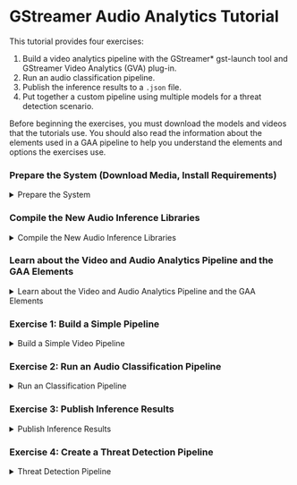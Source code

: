 # GStreamer Audio Analytics Tutorial

This tutorial provides four exercises:

1. Build a video analytics pipeline with the GStreamer* gst-launch tool and GStreamer Video Analytics (GVA) plug-in. 
2. Run an audio classification pipeline. 
3. Publish the inference results to a `.json` file.
3. Put together a custom pipeline using multiple models for a threat detection scenario. 

Before beginning the exercises, you must download the models and videos that the tutorials use. You should also read the information about the elements used in a GAA pipeline to help you understand the elements and options the exercises use.

### Prepare the System (Download Media, Install Requirements)

<details>
	<summary>Prepare the System</summary>
<br>

NOTE: The recommended way to install DL Streamer is usually through OpenVINO.  DL Streamer is included with OpenVINO 2020.r2 and newer.  If you have not installed OpenVINO, refer to the [DL Streamer Install Guide](Install_Guide.md).  For these exercises, the DL Streamer components will be deleted from the OpenVINO install, and the newer github code will be used so that we may use the audio featurees.

#### Setup DL Streamer with Audio Components

Remove OpenVINO DL Streamer Components

```sh
cd /opt/intel/openvino/deployment_tools
```

*NOTE:* Deleting the DL Streamer components from OpenVINO is a temporary step.  We're going to build pre-release DL Streamer code with audio support for these exercises.  In the future, this code will be merged into OpenVINO, and this workaround won't be necessary.
```sh
rm -rf dl_streamer
```

Install DL Streamer with Audio Support	

```sh
cd ~
```
```sh
mkdir gva && cd gva
```
```sh
git clone https://github.com/opencv/gst-video-analytics.git
```
Using the preview/audio-detect branch is required because the changes haven't been merged to master yet.

```sh
cd ~/gva/gst-video-analytics
```

```sh
git checkout preview/audio-detect
```

The DL Streamer Audio directory is now located at:
~/gva/gst-video-analytics/samples/gst_launch/audio_detect/


Now we'll do some additional setup for the samples in this repository.

```sh
cd ~/gva/gst-video-analytics/scripts
```
```sh
sudo ./install_dependencies.sh
```

```sh
cd ~/gva/gst-video-analytics/samples/gst_launch/audio_detect/
```

The OpenVINO environment must be active to use the model download script.
```sh
source /opt/intel/openvino/bin/setupvars.sh 
```

```sh
sudo -EH ./download_audio_models.sh 
```


### Install Requirements
```sh
sudo apt update && sudo apt install -y --no-install-recommends \
	wget cpio cmake lsb-release mesa-utils gdb mc ocl-icd-libopencl1 clinfo vainfo
```

### Get the Audio Files for the Examples<a name="acquire-data-and-sources"></a>

The DL Streamer plug-in uses the OpenVINO Deep Learning [Inference Engine](https://software.intel.com/en-us/articles/OpenVINO-InferEngine) to perform inference. As input, the Inference Engine accepts CNN models that are converted to the Intermediate Representation (IR) format through the OpenVINO toolkit [Model Optimizer](https://docs.openvinotoolkit.org/latest/_docs_MO_DG_Deep_Learning_Model_Optimizer_DevGuide.html). 

You can either train your own CNN models and convert them to the IR format or use free models from the [OpenVINO Model Zoo](https://github.com/opencv/open_model_zoo) that are already in the IR format. A tool named [Model Downloader](https://docs.openvinotoolkit.org/2020.1/_tools_downloader_README.html) gives you a way to easily download models from the Model Zoo. 

The steps below use a quick way to get everything you need to use the sample applications. For instructions to use your own models, download models from the Model Zoo and use the Model Downloader, see LINK TO OPENVINO CONTENT. 

Remember to source your environment:
   ```sh
   source /opt/intel/openvino/bin/setupvars.sh
   source ~/gva/gst-video-analytics/scripts/setup_env.sh
   ```

1. Create directories for the models and videos. The following is an example. If you use a different structure, remember to change the path in the instructions to match your location:
   ```sh
   mkdir -p ~/gva/models
   mkdir -p ~/gva/media
   ```

2.	Set the path to store the models we download.
    ```sh	
    export MODELS_PATH=~/gva/models
    ```
   
3. Download the model:

This is a proprietary model developed at Intel to categorize ambient noise, such as barking, footsteps, etc.

```sh
cd ~/gva/models
```
	
```sh
wget https://download.01.org/opencv/models_contrib/sound_classification/aclnet/pytorch/15062020/aclnet_des_53_fp32.onnx
```

4. The samples require audio files that:

- Are in 16-bit wav format. You can convert other formats to wav with ffmpeg and similar tools.
- Are relatively short (a few minutes long), for convenience. 

```sh
cd ~/gva/media
wget https://www2.cs.uic.edu/~i101/SoundFiles/gettysburg.wav
```
	
5. Download audio and videos

- You can download freely licensed audio from the websites like [FreeSound](https://freesound.org/browse/).
- Put your audio files in `~/gva/media`.


</details>

### Compile the New Audio Inference Libraries
<details>
	<summary>Compile the New Audio Inference Libraries</summary>
		
<br>
Eventually the updated code for audio support will be included in OpenVINO, but for now the DL Streamer libraries must be compiled from the source code in the gva archive (in the preview/audiot-detect branch).

<br>
<br>


* The following instructions are taken from the [DL Streamer Install Guide](https://github.com/opencv/gst-video-analytics/wiki/Install-Guide).
* Make sure that the preview/audio-detect branch is checked out.
* For ease of use, continue to use the repository checked out at `~/gva`.


1. Install dependencies

```sh
sudo apt update && sudo apt install -y --no-install-recommends \
       wget cpio cmake lsb-release gcc g++ libpython3-dev \
       make mesa-utils ocl-icd-libopencl1 clinfo vainfo 
```

2. Check that an OpenCL accelerator is available.

```sh
clinfo
```

 If output says 'Number of platforms: 0', install the Intel Neo GPU driver:

```sh
cd /opt/intel/openvino/install_dependencies/
```

 ```sh
sudo -E ./install_NEO_OCL_driver.sh
```

Remember to source the environment after updating the driver.

```sh
source /opt/intel/openvino/bin/setupvars.sh
```

3. Install Python Requirements

```sh
cd ~/gva/gst-video-analytics
```
```sh
pip3 install -r requirements.txt
```


4. Verify Install Status Again

```sh
clinfo
```
```sh
vainfo
```

If 'clinfo' works but 'vainfo' returns an error message, try rebooting the system.


5. Build the DL Streamer libraries.

```sh
mkdir ~/gva/gst-video-analytics/build
```
```sh
cd ~/gva/gst-video-analytics/build
```
```sh
cmake ..
```
```sh
make -j$(nproc)
```
```sh
sudo make install
```

Export environment variables
```sh
export GST_PLUGIN_PATH=~/gva/gst-video-analytics/build/intel64/Release/lib:$GST_PLUGIN_PATH  # for GVA elements to be available system-wid
```

</details>

### Learn about the Video and Audio Analytics Pipeline and the GAA Elements <a name="gva-pipeline"></a> 

<details>
	<summary>Learn about the Video and Audio Analytics Pipeline and the GAA Elements</summary>

<br>
This section focuses on video, but the process for both video and audio is very similar, the only difference being a few additional audio elements that are detailed in the next section.
<br>
The diagram below shows the data flow of a typical video/audio analytics pipeline.

![Typical GAA pipeline](typical_pipeline.png)

This is what you're seeing in the data flow:

1. Read File with `filesrc` - The `filesrc` element reads data from a file or camera.

2. Decode with `decodebin` -  The `decodebin` element selects the decoder according to the input format. Hardware decoding plug-ins have priority over CPU decoders. Use `decodebin` to insert video processing elements for color conversion or for video-to-system memory copying. <br>
The pipeline moves the uncompressed video from `decodebin` forward in 'video/x-raw' or 'video/x-raw(memory:VASurface)' data type. 'video/x-raw' is a system memory frame and 'video/x-raw(memory:VASurface)' is a video memory handle.

3. Detect Objects with `gvadetect` - The `gvadetect` element runs object detection inference on the decoded frame from `decodebin`. In this process, `gvadetect` uses the `model` parameter to perform inference on the model that you specify. As an option, you can add the `model-proc` parameter to configure the output. A list of regions is returned, known as Region of Interest (ROI), The ROI includes the detected object. 
4. Classify Objects with `gvaclassify` - The `gvaclassify` element performs inference on each video frame ROI. Inference uses the `model` parameter, and returns the result as key=value, such as age=40 or gender=female. Use the `model-proc` parameter with `gvaclassify` to provide a json file for interpreting the results and to configure the output layer name and labels. You can also use 'gvaclassify' to add filters to the inference, but only on by object class, such as a vehicle or pedestrian. 

5. Visualize with `gvawatermark` - The `gvawatermark` element adds the detection and classification results as an overlay on each frame. This element uses a `sync` property. Most samples set this as `sync=false` to disable real-time synchronization to increase the pipeline speed. You can change this to `sync=true` to run pipeline in  real-time speed.

6. Render Video with `xvimagesink` - The `xvimagesink` element renders the video frames. 

You can chain the `gvadetect`, `gvatrack`, `gvaclassify`, and `gvainference` inference elements. For example, you can have the following run in sequence: object detection, object tracking, and object classification. You can also add other GAA elements to use `gvametaconvert` and `gvametapublish` to publish the inference results. 

See [GAA elements](Elements) for more information about the GAA plug-in elements.

The following video shows the result of running a pipeline with:

- gst-launch-1.0 filesrc location=cut.mp4 ! decodebin ! gvadetect model=face-detection-adas-0001.xml ! gvaclassify model=emotions-recognition-retail-0003.xml model-proc=emotions-recognition-retail-0003.json ! gvawatermark ! xvimagesink sync=false

<div align="center"><img src="demo_pipeline.gif" width=900/></div>

The elements in this pipeline are:
* `filesrc` loads a video file named `cut.mp4`.
* `decodebin` decodes the video. 
* `gvadetect` runs inference on the video. The `model` named `face-detection-adas-0001` is used for inference to detect faces. 
* `gvaclassify` uses the result of `gvadetect` on a `model` named `emotions-recognition-retail-0003`, resulting in emotion classifications. 
* `gvawatermark` overlays the detection and classification results on each frame.
* `xvimagesink` renders the video frames.

You are ready to try creating your own pipeline. Continue with the next section to use the first exercise.

</details>


### Exercise 1: Build a Simple Pipeline <a name="simple-pipeline"></a>

<details>
	<summary>Build a Simple Video Pipeline</summary>
<br>

This exercise helps you create a GStreamer pipeline that uses specific models to run detection on an Intermediate Representation (IR) formatted model. In this exercise you run inference to detect people and vehicles in a video.  This exercise will introduce the general concepts and focus on video.  

This exercise introduces you to using the following GAA elements:

- `filesrc`
- `gvadetect` 
- `gvawatermark`
	
1. Set the environment variables if not already set.:

```sh
source /opt/intel/openvino/bin/setupvars.sh
source ~/gva/gst-video-analytics/scripts/setup_env.sh
```

2. Export the `model` and `model_proc` files:

```sh
export DETECTION_MODEL=~/gva/models/intel/person-vehicle-bike-detection-crossroad-0078/FP32/person-vehicle-bike-detection-crossroad-0078.xml
```
```sh
export DETECTION_MODEL_PROC=/opt/intel/openvino/data_processing/dl_streamer/samples/gst_launch/vehicle_pedestrian_tracking/model_proc/person-vehicle-bike-detection-crossroad-0078.json
```

3. Export the video file path:

This example uses ~/gva/video as the video path and <your_video> as the placeholder for a video file name. Change this information to fit your setup.

```sh
export VIDEO_EXAMPLE=~/gva/video/<your_video>
```

4. Create and run the pipeline. As an option, add the `model-proc` parameter to create a `model-proc` JSON file. `model-proc` files describe the model input and output layer format. The `model-proc` file in this exercise describes the output layer name and labels (person, vehicle, and bike) on objects it detects. 

See [model-proc](https://github.com/opencv/gst-video-analytics/blob/master/samples/model_proc/person-vehicle-bike-detection-crossroad-0078.json) for more information.

```sh
gst-launch-1.0 \
	filesrc location=${VIDEO_EXAMPLE} ! decodebin ! video/x-raw ! videoconvert ! \
	gvadetect model=${DETECTION_MODEL} model_proc=${DETECTION_MODEL_PROC} device=CPU ! queue ! \
	gvawatermark ! fpsdisplaysink video-sink=xvimagesink sync=false
```
	
5. Review the output. Persons, vehicles, and bikes are bound by colored boxes, and detection results are displayed as video overlays. The average frame rate of the pipeline are shown as overlays at the bottom of the video.

`gvadetect`:
	* Used the XML model file to find the BIN file for inference.
	* Performed detection on each video frame.
	* Output ROIs with labels according to `model-proc` specifications. 

`gvawatermark` used the output ROIs to visually display the detected objects and their attributes.
	* [`fpsdisplaysink`](https://gstreamer.freedesktop.org/documentation/debugutilsbad/fpsdisplaysink.html?gi-language=c) displayed the average FPS of the pipeline.
	* [`xvimagesink`](https://gstreamer.freedesktop.org/documentation/xvimagesink/index.html?gi-language=c#xvimagesink-page) rendered the video frames.

You're done building and running this pipeline. To expand on this exercise, use one or both add-ons to this exercise to select different video sources. If the add-ons don't suit you, jump ahead to start [Exercise 2](#classification-pipeline)

#### OPTIONAL: Simple Pipeline with an RTSP Device (Optional - Requires RTSP Device)

GStreamer supports RTSP devices that specify an RTSP URI, which means you can point to this URL to perform real-time inference.

Before repeating Exercise 1 with an RTSP URI, verify the RTSP URL. 

**To repeat Exercise 1 with a RTSP URI**, verify the path to the RTSP URI, and run the pipeline with the RTSP URI: 

```sh
gst-launch-1.0 \
	urisourcebin uri=<RTSP_uri> ! decodebin ! video/x-raw ! videoconvert ! \
	gvadetect model=${DETECTION_MODEL} model_proc=${DETECTION_MODEL_PROC} device=CPU ! queue ! \
	gvawatermark ! fpsdisplaysink video-sink=xvimagesink sync=false
```

This command uses [`urisourcebin`](https://gstreamer.freedesktop.org/documentation/playback/urisourcebin.html?gi-language=c) to access URIs. In this pipeline, the URI access is to the RTSP URI and the video stream from the link for inference.

</details>


### Exercise 2: Run an Audio Classification Pipeline <a name="classification-pipeline"></a>

<details>
	<summary>Run an Classification Pipeline</summary>
<br>	

This exercise uses a script to categorize a variety of environmental sounds.  A 16-bit wav file is required as the input, ffmpeg or similar tools can convert other audio file types.  For this exercise we'll run the script, then open the script in a text editor to note differences.



You're done with this pipeline. The next exercise shows you how to publish your results in a json format.
	
</details>

### Exercise 3: Publish Inference Results
<details>
	<summary>Publish Inference Results</summary>
<br>

This exercise extends the pipeline to publish your detection and classification results to a `.json` file from a GStreamer pipeline.

This exercises uses the following additional GAA elements:

- `gvametaconvert`
- `gvametapublish` 

The script for this exercise is in the [`metapublish`](https://github.com/opencv/gst-video-analytics/blob/master/samples/gst_launch/metapublish/) directory where the GAA plug-ins sample scripts are located. The `metapublish` directory also contains scripts to publish results to Kafka and MQTT.

1. Set the OpenVINO environment:

> NOTE: For this exercise, you must reset the env variables as described below.

```sh
source /opt/intel/openvino/data_processing/gstreamer/bin/gstreamer-setupvars.sh
source /opt/intel/openvino/bin/setupvars.sh
```

2. Export the `model` and `model_proc` files:
```sh
export DETECTION_MODEL=~/gva/models/intel/person-vehicle-bike-detection-crossroad-0078/FP32/person-vehicle-bike-detection-crossroad-0078.xml
export DETECTION_MODEL_PROC=/opt/intel/openvino/data_processing/dl_streamer/samples/gst_launch/vehicle_pedestrian_tracking/model_proc/person-vehicle-bike-detection-crossroad-0078.json
export VEHICLE_CLASSIFICATION_MODEL=~/gva/models/intel/vehicle-attributes-recognition-barrier-0039/FP32/vehicle-attributes-recognition-barrier-0039.xml
export VEHICLE_CLASSIFICATION_MODEL_PROC=/opt/intel/openvino/data_processing/dl_streamer/samples/gst_launch/vehicle_pedestrian_tracking/model_proc/vehicle-attributes-recognition-barrier-0039.json
```

3. Export the video file path:

```sh
# # This example uses ~/gva/video as the video path and FILENAME as the placeholder for a video file name. Change this information to fit your setup.
export VIDEO_EXAMPLE=~/gva/video/<your_downloaded_video>
```

4. Export the output file path:

The $OUTFILE target can be any path and name.  We suggest: `~/gva/out.json`

```sh
# This example uses ~/gva/video as the video path and FILENAME as the placeholder for an output file name. Change this information to fit your setup. 
export OUTFILE=<path-to-FILENAME>
```

5. Create and run the pipeline:

```sh
gst-launch-1.0 \
	filesrc location=${VIDEO_EXAMPLE} ! decodebin ! video/x-raw ! videoconvert ! \
	gvadetect model=${DETECTION_MODEL} model_proc=${DETECTION_MODEL_PROC} device=CPU ! queue ! \
	gvaclassify model=${VEHICLE_CLASSIFICATION_MODEL} model-proc=${VEHICLE_CLASSIFICATION_MODEL_PROC} device=CPU object-class=vehicle ! queue ! \
	gvametaconvert format=json ! \
	gvametapublish method=file file-path=${OUTFILE} ! \
	fakesink
```

In this step:
- `gvametaconvert` uses the optional parameter `format=json` to convert inferenced data to `GstGVAJSONMeta`. 
- `GstGVAJSONMeta` is a custom data structure that represents JSON metadata. 
- `gvametapublish` uses the optional parameter `method=file` to publish inference results to a file.
- `filepath=${OUTFILE}` is a JSON file to which the inference results are published.
	
5. Run the pipeline. After the pipeline completes, a JSON file of the inference results is available. 

6. Review the JSON file (defined by $OUTFILE).

```sh
gedit $OUTFILE
```

You have completed this exercise. Continue to Exercise 4, where you will create a custom multi-model pipeline. 

</details>

### Exercise 4: Create a Threat Detection Pipeline <a name="face-detect"></a>
<details>
	<summary>Threat Detection Pipeline</summary>
<br>
For this exercise, we'll use a combination of several models to create a threat detection pipeline that includes detection of:

	1. Footsteps 
	2. Glass breaking
	3. Coughs 
	4. Dog barking

You may set different thresholds for each audio category.

Use these files:
	` wget  https://www.soundjay.com/footsteps/footsteps-5.wav`
	` wget  `
	` wget  `

	https://www.soundjay.com/footsteps/footsteps-5.wav 			shoes on rug
	https://www.soundjay.com/footsteps/footsteps-4.wav 			two sets of shoes
	https://www.soundjay.com/footsteps/wooden-stairs-1.wav 		walk wooden stairs

	https://freesound.org/s/266019/								short cough
	https://freesound.org/people/OwlStorm/sounds/151212/		cough
	https://freesound.org/people/cmusounddesign/sounds/84695/	cough

	https://freesound.org/people/InspectorJ/sounds/344265/		glass break (bottle)
	https://freesound.org/s/500604/								glass breaking

	https://freesound.org/people/InspectorJ/sounds/406085/		dog bark (small)
	https://freesound.org/people/tsakanemashaba/sounds/501678/  big bark outside



Then run the DL Streamer audio analytics tool using these files.

</details>


